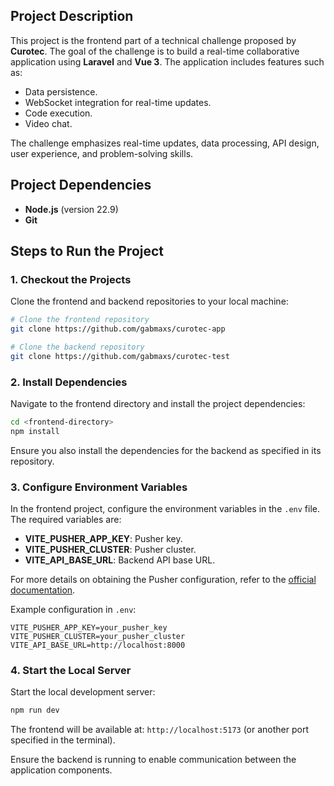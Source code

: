 ## Project Description

This project is the frontend part of a technical challenge proposed by **Curotec**. The goal of the challenge is to build a real-time collaborative application using **Laravel** and **Vue 3**. The application includes features such as:

- Data persistence.
- WebSocket integration for real-time updates.
- Code execution.
- Video chat.

The challenge emphasizes real-time updates, data processing, API design, user experience, and problem-solving skills.

## Project Dependencies

- **Node.js** (version 22.9)
- **Git**

## Steps to Run the Project

### 1. Checkout the Projects

Clone the frontend and backend repositories to your local machine:

```bash
# Clone the frontend repository
git clone https://github.com/gabmaxs/curotec-app

# Clone the backend repository
git clone https://github.com/gabmaxs/curotec-test
```

### 2. Install Dependencies

Navigate to the frontend directory and install the project dependencies:

```bash
cd <frontend-directory>
npm install
```

Ensure you also install the dependencies for the backend as specified in its repository.

### 3. Configure Environment Variables

In the frontend project, configure the environment variables in the `.env` file. The required variables are:

- **VITE_PUSHER_APP_KEY**: Pusher key.
- **VITE_PUSHER_CLUSTER**: Pusher cluster.
- **VITE_API_BASE_URL**: Backend API base URL.

For more details on obtaining the Pusher configuration, refer to the [official documentation](https://pusher.com/docs).

Example configuration in `.env`:

```env
VITE_PUSHER_APP_KEY=your_pusher_key
VITE_PUSHER_CLUSTER=your_pusher_cluster
VITE_API_BASE_URL=http://localhost:8000
```

### 4. Start the Local Server

Start the local development server:

```bash
npm run dev
```

The frontend will be available at: `http://localhost:5173` (or another port specified in the terminal).

Ensure the backend is running to enable communication between the application components.

